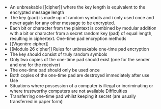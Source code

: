 - An unbreakable [[cipher]] where the key length is equivalent to the encrypted message length
- The key (pad) is made up of random symbols and  i only used once and never again for any other message to be encrypted.
- Each bit or character from the plaintext is combined by modular addition with a bit or character from a secret random key (pad) of equal length, resulting in ciphertext.
One-time pad encryption methods
 - [[Vigenère cipher]]
 - [[Modulo 26 cipher]]
Rules for unbreakable one-time pad encryption
 - The key should consist of truly random symbols
 - Only two copies of the one-time pad should exist (one for the sender and one for the receiver)
 - The one-time pad should only be used once
 - Both copies of the one-time pad are destroyed immediately after use
Use
 - Situations where possession of a computer is illegal or incriminating or where trustworthy computers are not available
Difficulties
 - Transferring one-time pad whilst keeping it secret (are usually transferred in paper form)